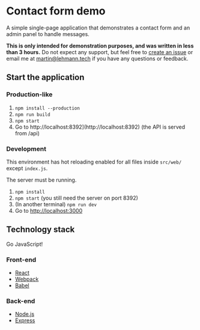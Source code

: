 # Contact form demo

A simple single-page application that demonstrates a contact form and an admin panel to handle messages.

__This is only intended for demonstration purposes, and was written in less than 3 hours.__ Do not expect any support, but feel free to [create an issue](https://github.com/theneva/contact-form/issues) or email me at martin@lehmann.tech if you have any questions or feedback.

## Start the application

### Production-like

1. `npm install --production`
2. `npm run build`
3. `npm start`
4. Go to http://localhost:8392](http://localhost:8392) (the API is served from /api)

### Development

This environment has hot reloading enabled for all files inside `src/web/` except `index.js`.

The server must be running.

1. `npm install`
2. `npm start` (you still need the server on port 8392)
3. (In another terminal) `npm run dev`
4. Go to [http://localhost:3000](http://localhost:3000)

## Technology stack

Go JavaScript!

### Front-end

- [React](https://facebook.github.io/react/)
- [Webpack](https://webpack.github.io/)
- [Babel](http://babeljs.io/)

### Back-end

- [Node.js](https://nodejs.org/en/)
- [Express](http://expressjs.com/)
